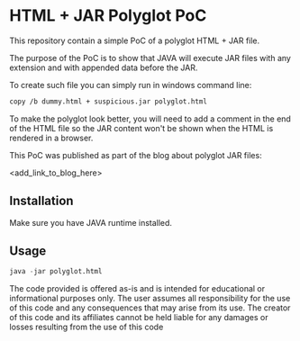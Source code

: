 

# HTML + JAR Polyglot PoC

This repository contain a simple PoC of a polyglot HTML + JAR file.

The purpose of the PoC is to show that JAVA will execute JAR files with any extension and with appended data before the JAR.

To create such file you can simply run in windows command line:
```bash
copy /b dummy.html + suspicious.jar polyglot.html
```

To make the polyglot look better, you will need to add a comment in the end of the HTML file so the JAR content won't be shown when the HTML is rendered in a browser.

This PoC was published as part of the blog about polyglot JAR files:

<add_link_to_blog_here>

## Installation

Make sure you have JAVA runtime installed.

## Usage

```python
java -jar polyglot.html
```



The code provided is offered as-is and is intended for educational or informational purposes only. The user assumes all responsibility for the use of this code and any consequences that may arise from its use. The creator of this code and its affiliates cannot be held liable for any damages or losses resulting from the use of this code
